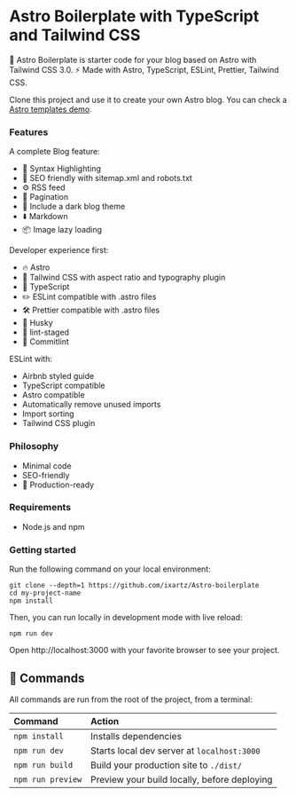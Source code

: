 # Astro Boilerplate with TypeScript and Tailwind CSS

🚀 Astro Boilerplate is starter code for your blog based on Astro with Tailwind CSS 3.0. ⚡️ Made with Astro, TypeScript, ESLint, Prettier, Tailwind CSS.

Clone this project and use it to create your own Astro blog. You can check a [Astro templates demo](https://creativedesignsguru.com/demo/astro-boilerplate/).

### Features

A complete Blog feature:

- 🎈 Syntax Highlighting
- 🤖 SEO friendly with sitemap.xml and robots.txt
- ⚙️ RSS feed
- 📖 Pagination
- 🌈 Include a dark blog theme
- ⬇️ Markdown
- 📦 Image lazy loading

Developer experience first:

- 🔥 Astro
- 🎨 Tailwind CSS with aspect ratio and typography plugin
- 🎉 TypeScript
- ✏️ ESLint compatible with .astro files
- 🛠 Prettier compatible with .astro files
- 🦊 Husky
- 🚫 lint-staged
- 🚨 Commitlint

ESLint with:

- Airbnb styled guide
- TypeScript compatible
- Astro compatible
- Automatically remove unused imports
- Import sorting
- Tailwind CSS plugin

### Philosophy

- Minimal code
- SEO-friendly
- 🚀 Production-ready

### Requirements

- Node.js and npm

### Getting started

Run the following command on your local environment:

```
git clone --depth=1 https://github.com/ixartz/Astro-boilerplate
cd my-project-name
npm install
```

Then, you can run locally in development mode with live reload:

```
npm run dev
```

Open http://localhost:3000 with your favorite browser to see your project.

## 🧞 Commands

All commands are run from the root of the project, from a terminal:

| Command           | Action                                       |
| :---------------- | :------------------------------------------- |
| `npm install`     | Installs dependencies                        |
| `npm run dev`     | Starts local dev server at `localhost:3000`  |
| `npm run build`   | Build your production site to `./dist/`      |
| `npm run preview` | Preview your build locally, before deploying |
